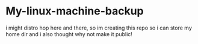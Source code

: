 # My-linux-machine-backup
i might distro hop here and there, so im creating this repo so i can store my home dir and i also thought why not make it public!
